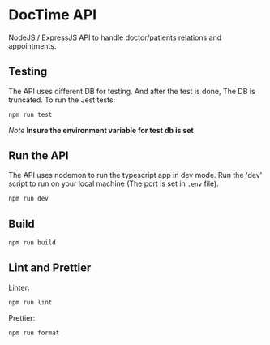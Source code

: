 # DocTime API

NodeJS / ExpressJS API to handle doctor/patients relations and appointments.

## Testing

The API uses different DB for testing. And after the test is done, The DB is truncated.
To run the Jest tests:

```bash
npm run test
```

_Note_
**Insure the environment variable for test db is set**

## Run the API

The API uses nodemon to run the typescript app in dev mode. Run the 'dev' script to run on your local machine (The port is set in `.env` file).

```bash
npm run dev
```

## Build

```bash
npm run build
```

## Lint and Prettier

Linter:

```bash
npm run lint
```

Prettier:

```bash
npm run format
```
